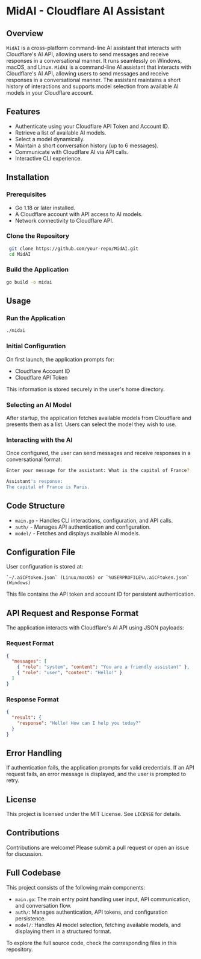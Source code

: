 # MidAI - Cloudflare AI Assistant

## Overview
`MidAI` is a cross-platform command-line AI assistant that interacts with Cloudflare's AI API, allowing users to send messages and receive responses in a conversational manner. It runs seamlessly on Windows, macOS, and Linux.
`MidAI` is a command-line AI assistant that interacts with Cloudflare's AI API, allowing users to send messages and receive responses in a conversational manner. The assistant maintains a short history of interactions and supports model selection from available AI models in your Cloudflare account.

## Features
- Authenticate using your Cloudflare API Token and Account ID.
- Retrieve a list of available AI models.
- Select a model dynamically.
- Maintain a short conversation history (up to 6 messages).
- Communicate with Cloudflare AI via API calls.
- Interactive CLI experience.

## Installation
### Prerequisites
- Go 1.18 or later installed.
- A Cloudflare account with API access to AI models.
- Network connectivity to Cloudflare API.

### Clone the Repository
```sh
 git clone https://github.com/your-repo/MidAI.git
 cd MidAI
```

### Build the Application
```sh
go build -o midai
```

## Usage
### Run the Application
```sh
./midai
```

### Initial Configuration
On first launch, the application prompts for:
- Cloudflare Account ID
- Cloudflare API Token

This information is stored securely in the user's home directory.

### Selecting an AI Model
After startup, the application fetches available models from Cloudflare and presents them as a list. Users can select the model they wish to use.

### Interacting with the AI
Once configured, the user can send messages and receive responses in a conversational format:
```sh
Enter your message for the assistant: What is the capital of France?

Assistant's response:
The capital of France is Paris.
```

## Code Structure
- `main.go` - Handles CLI interactions, configuration, and API calls.
- `auth/` - Manages API authentication and configuration.
- `model/` - Fetches and displays available AI models.

## Configuration File
User configuration is stored at:
```
`~/.aiCFtoken.json` (Linux/macOS) or `%USERPROFILE%\.aiCFtoken.json` (Windows)
```
This file contains the API token and account ID for persistent authentication.

## API Request and Response Format
The application interacts with Cloudflare's AI API using JSON payloads:

### Request Format
```json
{
  "messages": [
    { "role": "system", "content": "You are a friendly assistant" },
    { "role": "user", "content": "Hello!" }
  ]
}
```

### Response Format
```json
{
  "result": {
    "response": "Hello! How can I help you today?"
  }
}
```

## Error Handling
If authentication fails, the application prompts for valid credentials. If an API request fails, an error message is displayed, and the user is prompted to retry.

## License
This project is licensed under the MIT License. See `LICENSE` for details.

## Contributions
Contributions are welcome! Please submit a pull request or open an issue for discussion.

## Full Codebase
This project consists of the following main components:

- `main.go`: The main entry point handling user input, API communication, and conversation flow.
- `auth/`: Manages authentication, API tokens, and configuration persistence.
- `model/`: Handles AI model selection, fetching available models, and displaying them in a structured format.

To explore the full source code, check the corresponding files in this repository.


